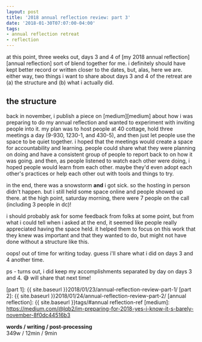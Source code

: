 ```yaml
---
layout: post
title: '2018 annual reflection review: part 3'
date: '2018-01-30T07:07:00-04:00'
tags:
- annual reflection retreat
- reflection
--- 
```


at this point, three weeks out, days 3 and 4 of [my 2018 annual reflection][annual reflection] sort of blend together for me. i definitely should have kept better record or written closer to the dates, but, alas, here we are. either way, two things i want to share about days 3 and 4 of the retreat are (a) the structure and (b) what i actually did. 

## the structure

back in november, i publish a piece on [medium][medium] about how i was preparing to do my annual reflection and wanted to experiment with inviting people into it. my plan was to host people at 40 cottage, hold three meetings a day (9-930, 1230-1, and 430-5), and then just let people use the space to be quiet together. i hoped that the meetings would create a space for accountability and learning. people could share what they were planning on doing and have a consistent group of people to report back to on how it was going. and then, as people listened to watch each other were doing, i hoped people would learn from each other. maybe they'd even adopt each other's practices or help each other out with tools and things to try. 

in the end, there was a snowstorm **and** i got sick. so the hosting in person didn't happen. but i still held some space online and people showed up there. at the high point, saturday morning, there were 7 people on the call (including 3 people in dc)!

i should probably ask for some feedback from folks at some point, but from what i could tell when i asked at the end, it seemed like people really appreciated having the space held. it helped them to focus on this work that they knew was important and that they wanted to do, but might not have done without a structure like this. 

oops! out of time for writing today. guess i'll share what i did on days 3 and 4 another time. 

ps - turns out, i did keep my accomplishments separated by day on days 3 and 4. :sweat_smile: will share that next time!

<!-- hyperlink bank -->
[friend ecosystem]: https://medium.com/@lqb2/planning-out-my-friend-ecosystem-95175246458d
[unravel your year]: http://www.susannahconway.com/unravel/
[part 1]: {{ site.baseurl }}2018/01/23/annual-reflection-review-part-1/
[part 2]: {{ site.baseurl }}2018/01/24/annual-reflection-review-part-2/
[annual reflection]: {{ site.baseurl }}tags/#annual reflection-ref
[medium]: https://medium.com/@lqb2/im-preparing-for-2018-yes-i-know-it-s-barely-november-8f0dc44516b3

<!-- &#042; = asterisk -->
<!-- &#039; = single quote '-->

**words / writing / post-processing**  
349w / 12min / 9min